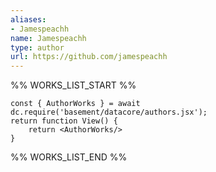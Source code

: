 ```yaml
---
aliases:
- Jamespeachh
name: Jamespeachh
type: author
url: https://github.com/jamespeachh
---
```



%% WORKS_LIST_START %%

```datacorejsx
const { AuthorWorks } = await dc.require('basement/datacore/authors.jsx');
return function View() {
    return <AuthorWorks/>
}
```
%% WORKS_LIST_END %%